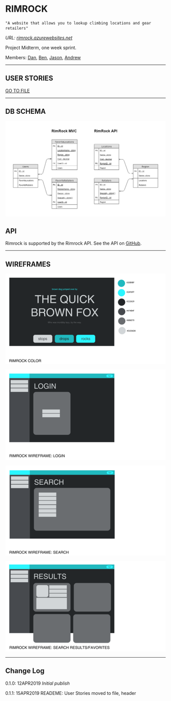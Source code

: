 # RIMROCK

```
"A website that allows you to lookup climbing locations and gear retailers"
```

*URL: [rimrock.azurewebsites.net](https://rimrock.azurewebsites.net/)*

Project Midterm, one week sprint.

Members:
[Dan](https://github.com/daniellogerstedt),
[Ben](https://github.com/BenSTay),
[Jason](https://github.com/jasonb315),
[Andrew](https://github.com/amjcurtis)

------------------------------

## USER STORIES

[GO TO FILE](https://github.com/house-rimrock/rimrock/blob/master/UserStories.txt)

------------------------------
## DB SCHEMA

![DBSchema](https://github.com/house-rimrock/rimrock/blob/master/assets/db-schema-rimrock.png)

## API

Rimrock is supported by the Rimrock API. See the API on [GitHub](https://github.com/house-rimrock/rimrock_api).

------------------------------

## WIREFRAMES

![Color](https://github.com/house-rimrock/rimrock/blob/master/wireframes/color.png)

![Login](https://github.com/house-rimrock/rimrock/blob/master/wireframes/login.png)

![Search](https://github.com/house-rimrock/rimrock/blob/master/wireframes/search.png)

![SearchResults](https://github.com/house-rimrock/rimrock/blob/master/wireframes/searchResults.png)

------------------------------

## Change Log

0.1.0: 12APR2019 *Initial publish*

0.1.1: 15APR2019 READEME: User Stories moved to file, header
